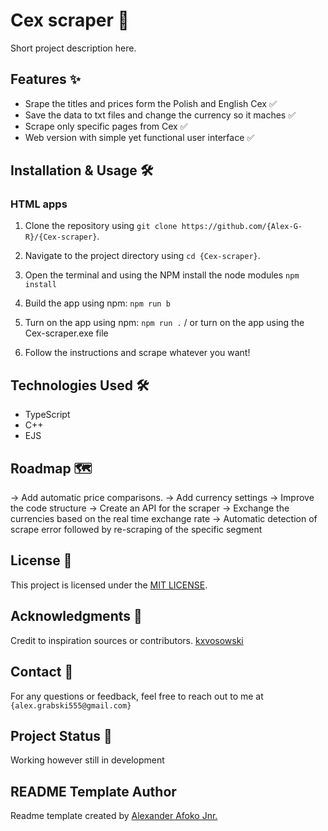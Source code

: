 <!-- Please replace {repo-owner}, {repo-name}, and {email} with their appropriate values. -->

# Cex scraper 🚀

Short project description here.

## Features ✨

- Srape the titles and prices form the Polish and English Cex ✅
- Save the data to txt files and change the currency so it maches ✅
- Scrape only specific pages from Cex ✅
- Web version with simple yet functional user interface ✅

## Installation & Usage 🛠️

### HTML apps
1. Clone the repository using `git clone https://github.com/{Alex-G-R}/{Cex-scraper}`.

2. Navigate to the project directory using `cd {Cex-scraper}`.
3. Open the terminal and using the NPM install the node modules `npm install`
4. Build the app using npm: `npm run b`
5. Turn on the app using npm: `npm run .` / or turn on the app using the Cex-scraper.exe file
6. Follow the instructions and scrape whatever you want!

<!-- ## Screenshots 📷

If applicable, include screenshots of the project or its features.

-->

## Technologies Used 🛠️

- TypeScript
- C++
- EJS

## Roadmap 🗺️

-> Add automatic price comparisons.
-> Add currency settings
-> Improve the code structure
-> Create an API for the scraper
-> Exchange the currencies based on the real time exchange rate
-> Automatic detection of scrape error followed by re-scraping of the specific segment

## License 📝

This project is licensed under the [MIT LICENSE](https://github.com/Alex-G-R/Cex-scraper/blob/main/LICENSE).

## Acknowledgments 🙏

Credit to inspiration sources or contributors.
[kxvosowski](https://github.com/kxvosowski)

## Contact 📧

For any questions or feedback, feel free to reach out to me at `{alex.grabski555@gmail.com}`

## Project Status 🚀

Working however still in development

## README Template Author

Readme template created by [Alexander Afoko Jnr.](https://github.com/BeanyTheCoder)
